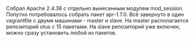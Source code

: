 Собрал Apache 2.4.38 с отдельно вынесенным модулем mod_session. Попутно потребовалось собрать пакет apr-1.7.0. 
Всё завернуто в один vagrantfile с двумя машинами - master и slave. На master располагается репозиторий otus с 15 пакетами. На slave репозиторий уже включен, можно сразу установить любой из пакетов.
